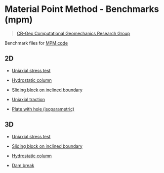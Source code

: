 # Material Point Method - Benchmarks (mpm)
> [CB-Geo Computational Geomechanics Research Group](www.cb-geo/research/mpm)

Benchmark files for [MPM code](https://github.com/cb-geo/mpm)

## 2D

* [Uniaxial stress test](https://github.com/cb-geo/mpm-benchmarks/tree/develop/2d/uniaxial_stress)

* [Hydrostatic column](https://github.com/cb-geo/mpm-benchmarks/tree/develop/2d/hydrostatic_column)

* [Sliding block on inclined boundary](https://github.com/cb-geo/mpm-benchmarks/tree/develop/2d/sliding_block_inclined_boundary)

* [Uniaxial traction](https://github.com/cb-geo/mpm-benchmarks/tree/develop/2d/uniaxial-traction)

* [Plate with hole (isoparametric)](https://github.com/jgiven100/mpm-benchmarks/tree/develop/2d/plate_with_hole)

## 3D

* [Uniaxial stress test](https://github.com/cb-geo/mpm-benchmarks/tree/develop/3d/uniaxial_stress)

* [Sliding block on inclined boundary](https://github.com/cb-geo/mpm-benchmarks/tree/develop/3d/sliding_block_inclined_boundary)

* [Hydrostatic column](https://github.com/cb-geo/mpm-benchmarks/tree/develop/3d/hydrostatic_column)

* [Dam break](https://github.com/cb-geo/mpm-benchmarks/tree/develop/3d/dam-break)

